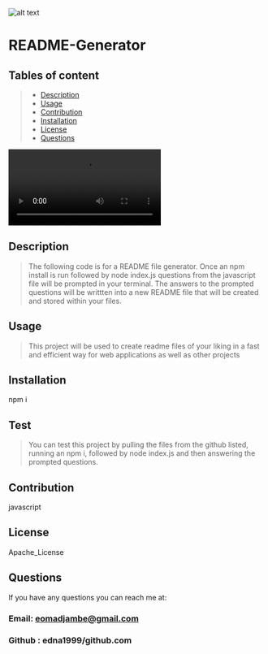
 ![alt text](https://img.shields.io/badge/license-Apache_License-blueviolet)
 # README-Generator
 ## Tables of content
 >- [Description](#description)
 >- [Usage](#usage)
 >- [Contribution](#contribution)
 >- [Installation](#installation)
 >- [License](#license)
 >- [Questions](#questions)
 
![screenrecording of readme-generator](https://user-images.githubusercontent.com/107710694/191160945-0099b344-0909-47c6-b30f-dfd87f66bc21.mp4)

 ## Description
 >The following code is for a README file generator. Once an npm install is run followed by node index.js questions from the javascript file will be prompted in your terminal. The answers to the prompted questions will be writtten into a new README file that will be created and stored within your files.
 ## Usage
 >This project will be used to create readme files of your liking in a fast and efficient way for web applications as well as other projects
 ## Installation 
 npm i
 ## Test
 >You can test this project by pulling the files from the github listed, running an npm i, followed by node index.js and then answering the prompted questions.
 ## Contribution
 javascript
 ## License
 Apache_License
 ## Questions
 If you have any questions you can reach me at:
 ### Email: eomadjambe@gmail.com
 ### Github : edna1999/github.com
    
